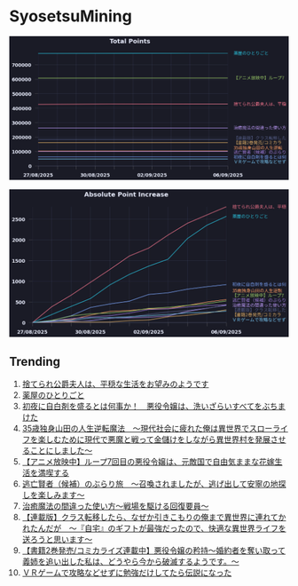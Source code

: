 # SyosetsuMining


![](https://raw.githubusercontent.com/exc4l/SyosetsuMining/main/plots/point_trend.png)

![](https://raw.githubusercontent.com/exc4l/SyosetsuMining/main/plots/point_increase.png)


## Trending

1. [捨てられ公爵夫人は、平穏な生活をお望みのようです](https://ncode.syosetu.com/n4395il/)
2. [薬屋のひとりごと](https://ncode.syosetu.com/n9636x/)
3. [初夜に自白剤を盛るとは何事か！　悪役令嬢は、洗いざらいすべてをぶちまけた](https://ncode.syosetu.com/n2873ii/)
4. [35歳独身山田の人生逆転魔法　～現代社会に疲れた俺は異世界でスローライフを楽しむために現代で悪魔と戦って金儲けをしながら異世界村を発展させることにしました～](https://ncode.syosetu.com/n3115io/)
5. [【アニメ放映中】ループ7回目の悪役令嬢は、元敵国で自由気ままな花嫁生活を満喫する](https://ncode.syosetu.com/n1784ga/)
6. [逃亡賢者（候補）のぶらり旅　〜召喚されましたが、逃げ出して安寧の地探しを楽しみます〜](https://ncode.syosetu.com/n5418hv/)
7. [治癒魔法の間違った使い方～戦場を駆ける回復要員～](https://ncode.syosetu.com/n2468ca/)
8. [【連載版】クラス転移したら、なぜか引きこもりの俺まで異世界に連れてかれたんだが　～『自宅』のギフトが最強だったので、快適な異世界ライフを送ろうと思います～](https://ncode.syosetu.com/n3960io/)
9. [【書籍2巻発売/コミカライズ連載中】悪役令嬢の矜持〜婚約者を奪い取って義姉を追い出した私は、どうやら今から破滅するようです。〜](https://ncode.syosetu.com/n0753hr/)
10. [ＶＲゲームで攻略などせずに勉強だけしてたら伝説になった](https://ncode.syosetu.com/n1675io/)
